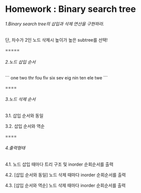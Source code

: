 <h1>Homework : Binary search tree</h1>

<h6>1.Binary search tree의 삽입과 삭제 연산을 구현하라.</h6>

단, 차수가 2인 노드 삭제시 높이가 높은 subtree를 선택!

=====
<h6>2.노드 삽입 순서</h6>
```
one two thr fou fiv six sev eig nin ten ele twe
```

====
<h6>3.노드 삭제 순서</h6>

3.1. 삽입 순서와 동일

3.2. 삽입 순서와 역순

====
<h6>4.출력형태</h6>

4.1. 노드 삽입 때마다 트리 구조 및 inorder 순회순서를 출력

4.2. [삽입 순서와 동일] 노드 삭제 때마다 inorder 순회순서를 출력

4.3. [삽입 순서와 역순] 노드 삭제 때마다 inorder 순회순서를 출력

